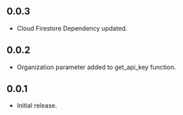 ## 0.0.3

* Cloud Firestore Dependency updated.

## 0.0.2

* Organization parameter added to get_api_key function.

## 0.0.1

* Initial release.